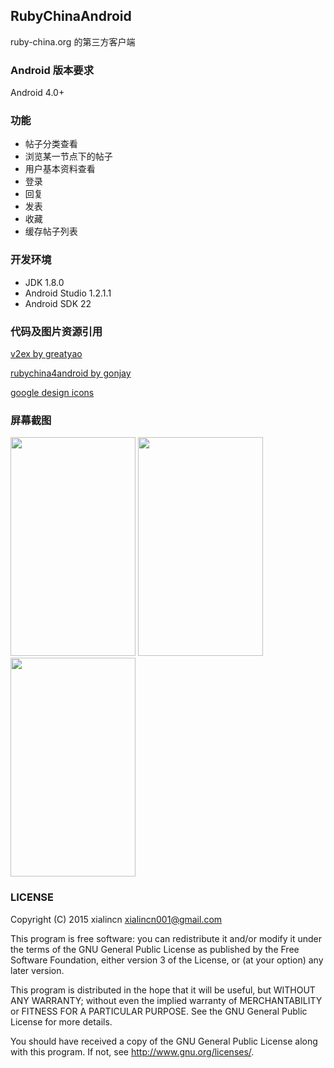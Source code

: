 ## RubyChinaAndroid

ruby-china.org 的第三方客户端


### Android 版本要求

Android 4.0+

### 功能

 * 帖子分类查看
 * 浏览某一节点下的帖子
 * 用户基本资料查看
 * 登录
 * 回复
 * 发表
 * 收藏
 * 缓存帖子列表

### 开发环境

 * JDK 1.8.0
 * Android Studio 1.2.1.1
 * Android SDK 22

### 代码及图片资源引用

[v2ex by greatyao](https://github.com/greatyao/v2ex-android)

[rubychina4android by gonjay](https://github.com/gonjay/rubychina4android)

[google design icons](https://www.google.com/design/icons/#ic_visibility)

### 屏幕截图

<img src=https://github.com/xialincn/RubyChinaAndroid/blob/master/snapshots/Screenshot_main.png width="200" height="350"/>
<img src=https://github.com/xialincn/RubyChinaAndroid/blob/master/snapshots/Screenshot_drawer.png width="200" height="350">
<img src=https://github.com/xialincn/RubyChinaAndroid/blob/master/snapshots/Screenshot_all_nodes.png width="200" height="350">


### LICENSE

Copyright (C) 2015 xialincn <xialincn001@gmail.com>

This program is free software: you can redistribute it and/or modify
it under the terms of the GNU General Public License as published by
the Free Software Foundation, either version 3 of the License, or
(at your option) any later version.

This program is distributed in the hope that it will be useful,
but WITHOUT ANY WARRANTY; without even the implied warranty of
MERCHANTABILITY or FITNESS FOR A PARTICULAR PURPOSE.  See the
GNU General Public License for more details.

You should have received a copy of the GNU General Public License
along with this program. If not, see <http://www.gnu.org/licenses/>.

